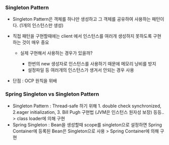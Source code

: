### Singleton Pattern
- Singleton Pattern은 객체를 하나만 생성하고 그 객체를 공유하여 사용하는 패턴이다. (1개의 인스턴스만 생성)
- 직접 패턴을 구현할때에는 client 에서 인스턴스를 여러개 생성하지 못하도록 구현하는 것이 매우 중요
  
  - 실제 구현해서 사용하는 경우가 있을까?

    - 한번의 new 생성자로 인스턴스를 사용하기 때문에 메모리 낭비를 방지
    - 설정파일 등 여러개의 인스턴스가 생겨서 안되는 경우 사용
- 단점 : OCP 원칙을 위배 

### Spring Singleton vs Singleton Pattern
- Singleton Pattern : Thread-safe 하기 위해 1. double check synchronized, 2.eager initialization, 3. Bill Pugh 구현법 (JVM은 인스턴스 원자성 보장) 등등.. > class loader에 의해 구현
- Spring Singleton : Bean을 생성할때 scope를 singleton으로 설정하면 Spring Container에 등록된 Bean은 Singleton으로 사용 > Spring Container에 의해 구현

